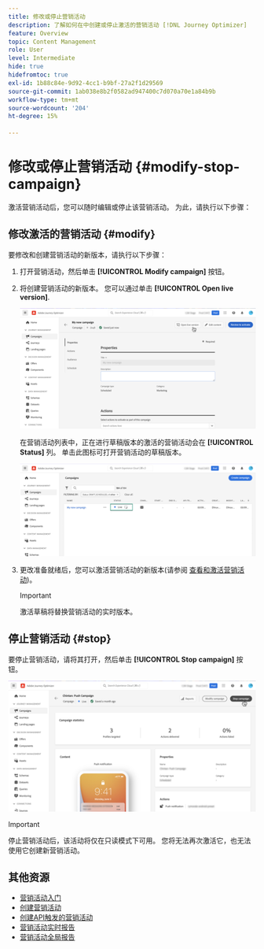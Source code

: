 ```yaml
---
title: 修改或停止营销活动
description: 了解如何在中创建或停止激活的营销活动 [!DNL Journey Optimizer]
feature: Overview
topic: Content Management
role: User
level: Intermediate
hide: true
hidefromtoc: true
exl-id: 1b88c84e-9d92-4cc1-b9bf-27a2f1d29569
source-git-commit: 1ab038e8b2f0582ad947400c7d070a70e1a84b9b
workflow-type: tm+mt
source-wordcount: '204'
ht-degree: 15%

---
```


# 修改或停止营销活动 {#modify-stop-campaign}

激活营销活动后，您可以随时编辑或停止该营销活动。 为此，请执行以下步骤：

## 修改激活的营销活动 {#modify}

要修改和创建营销活动的新版本，请执行以下步骤：

1. 打开营销活动，然后单击 **[!UICONTROL Modify campaign]** 按钮。

1. 将创建营销活动的新版本。 您可以通过单击 **[!UICONTROL Open live version]**.

   ![](assets/create-campaign-draft.png)

   在营销活动列表中，正在进行草稿版本的激活的营销活动会在 **[!UICONTROL Status]** 列。 单击此图标可打开营销活动的草稿版本。

   ![](assets/create-campaign-edit-list.png)

1. 更改准备就绪后，您可以激活营销活动的新版本(请参阅 [查看和激活营销活动](create-campaign.md#review-activate))。

   >[!IMPORTANT]
   >
   >激活草稿将替换营销活动的实时版本。

## 停止营销活动 {#stop}

要停止营销活动，请将其打开，然后单击 **[!UICONTROL Stop campaign]** 按钮。

![](assets/create-campaign-stop.png)

>[!IMPORTANT]
>
>停止营销活动后，该活动将仅在只读模式下可用。 您将无法再次激活它，也无法使用它创建新营销活动。

## 其他资源

* [营销活动入门](get-started-with-campaigns.md)
* [创建营销活动](create-campaign.md)
* [创建API触发的营销活动](api-triggered-campaigns.md)
* [营销活动实时报告](campaign-live-report.md)
* [营销活动全局报告](campaign-global-report.md)
